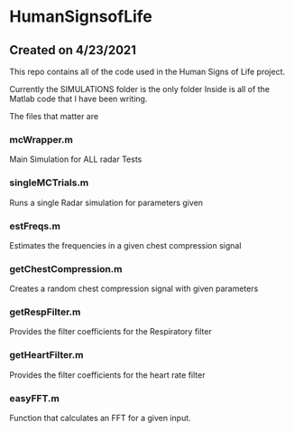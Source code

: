 # HumanSignsofLife
## Created on 4/23/2021


This repo contains all of the code used in the Human Signs of Life project.

Currently the SIMULATIONS folder is the only folder
Inside is all of the Matlab code that I have been writing. 

The files that matter are 

### mcWrapper.m
  Main Simulation for ALL radar Tests
### singleMCTrials.m
  Runs a single Radar simulation for parameters given
### estFreqs.m
  Estimates the frequencies in a given chest compression signal
### getChestCompression.m
  Creates a random chest compression signal with given parameters
### getRespFilter.m
  Provides the filter coefficients for the Respiratory filter
### getHeartFilter.m
  Provides the filter coefficients for the heart rate filter
### easyFFT.m
  Function that calculates an FFT for a given input. 
